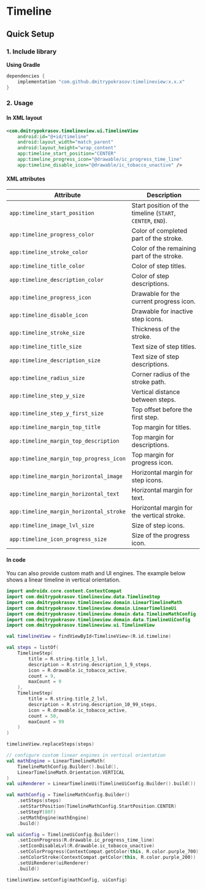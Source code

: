 # Timeline

## Quick Setup

### 1. Include library

**Using Gradle**

```gradle
dependencies {
    implementation "com.github.dmitrypokrasov:timelineview:x.x.x"
}
```

### 2. Usage

#### In XML layout

```xml
<com.dmitrypokrasov.timelineview.ui.TimelineView
    android:id="@+id/timeline"
    android:layout_width="match_parent"
    android:layout_height="wrap_content"
    app:timeline_start_position="CENTER"
    app:timeline_progress_icon="@drawable/ic_progress_time_line"
    app:timeline_disable_icon="@drawable/ic_tobacco_unactive" />
```

#### XML attributes

| Attribute | Description |
|----------|-------------|
| `app:timeline_start_position` | Start position of the timeline (`START`, `CENTER`, `END`). |
| `app:timeline_progress_color` | Color of completed part of the stroke. |
| `app:timeline_stroke_color` | Color of the remaining part of the stroke. |
| `app:timeline_title_color` | Color of step titles. |
| `app:timeline_description_color` | Color of step descriptions. |
| `app:timeline_progress_icon` | Drawable for the current progress icon. |
| `app:timeline_disable_icon` | Drawable for inactive step icons. |
| `app:timeline_stroke_size` | Thickness of the stroke. |
| `app:timeline_title_size` | Text size of step titles. |
| `app:timeline_description_size` | Text size of step descriptions. |
| `app:timeline_radius_size` | Corner radius of the stroke path. |
| `app:timeline_step_y_size` | Vertical distance between steps. |
| `app:timeline_step_y_first_size` | Top offset before the first step. |
| `app:timeline_margin_top_title` | Top margin for titles. |
| `app:timeline_margin_top_description` | Top margin for descriptions. |
| `app:timeline_margin_top_progress_icon` | Top margin for progress icon. |
| `app:timeline_margin_horizontal_image` | Horizontal margin for step icons. |
| `app:timeline_margin_horizontal_text` | Horizontal margin for text. |
| `app:timeline_margin_horizontal_stroke` | Horizontal margin for the vertical stroke. |
| `app:timeline_image_lvl_size` | Size of step icons. |
| `app:timeline_icon_progress_size` | Size of the progress icon. |

#### In code
You can also provide custom math and UI engines. The example below shows a linear timeline in vertical orientation.

```kotlin
import androidx.core.content.ContextCompat
import com.dmitrypokrasov.timelineview.data.TimelineStep
import com.dmitrypokrasov.timelineview.domain.LinearTimelineMath
import com.dmitrypokrasov.timelineview.domain.LinearTimelineUi
import com.dmitrypokrasov.timelineview.domain.data.TimelineMathConfig
import com.dmitrypokrasov.timelineview.domain.data.TimelineUiConfig
import com.dmitrypokrasov.timelineview.ui.TimelineView

val timelineView = findViewById<TimelineView>(R.id.timeline)

val steps = listOf(
    TimelineStep(
        title = R.string.title_1_lvl,
        description = R.string.description_1_9_steps,
        icon = R.drawable.ic_tobacco_active,
        count = 9,
        maxCount = 9
    ),
    TimelineStep(
        title = R.string.title_2_lvl,
        description = R.string.description_10_99_steps,
        icon = R.drawable.ic_tobacco_active,
        count = 50,
        maxCount = 99
    )
)

timelineView.replaceSteps(steps)

// configure custom linear engines in vertical orientation
val mathEngine = LinearTimelineMath(
    TimelineMathConfig.Builder().build(),
    LinearTimelineMath.Orientation.VERTICAL
)
val uiRenderer = LinearTimelineUi(TimelineUiConfig.Builder().build())

val mathConfig = TimelineMathConfig.Builder()
    .setSteps(steps)
    .setStartPosition(TimelineMathConfig.StartPosition.CENTER)
    .setStepY(80f)
    .setMathEngine(mathEngine)
    .build()

val uiConfig = TimelineUiConfig.Builder()
    .setIconProgress(R.drawable.ic_progress_time_line)
    .setIconDisableLvl(R.drawable.ic_tobacco_unactive)
    .setColorProgress(ContextCompat.getColor(this, R.color.purple_700))
    .setColorStroke(ContextCompat.getColor(this, R.color.purple_200))
    .setUiRenderer(uiRenderer)
    .build()

timelineView.setConfig(mathConfig, uiConfig)
```
